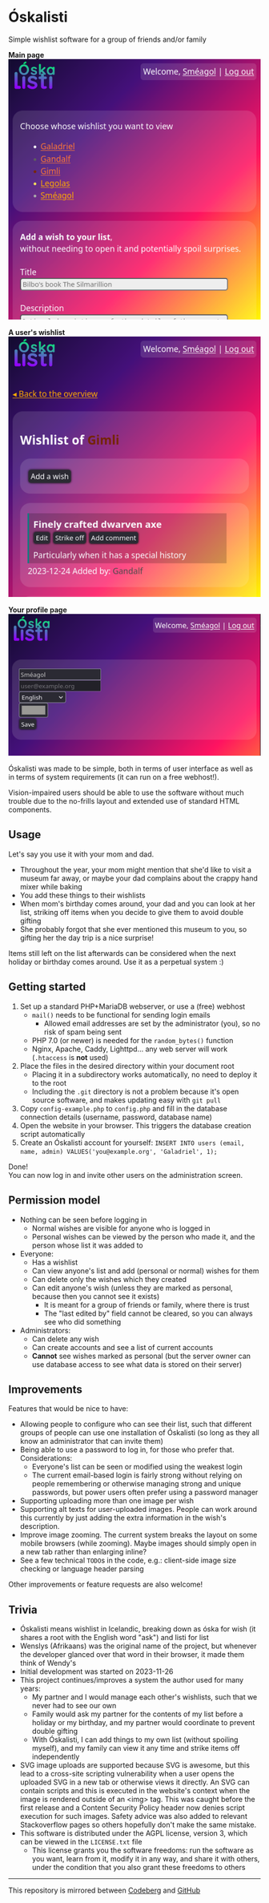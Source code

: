# Óskalisti

Simple wishlist software for a group of friends and/or family

**Main page**  
![Main page showing a list of users' wishlists and an option to add a wish to your own list without having to view your own list, thus avoiding spoilers](README-mainpage.png)

**A user's wishlist**  
![Wishlist page of Gimli, showing he wished for a finely crafted dwarven axe. There are buttons available to edit the wish, strike it off, or adding a comment. It shows that Gandalf added the wish on 2023-12-24](README-wishlist.png)

**Your profile page**  
![The profile page, where you can configure your name, color, and interface language. It also shows the email address used for your account](README-profile.png)

Óskalisti was made to be simple, both in terms of user interface as well as in terms of system requirements (it can run on a free webhost!).

Vision-impaired users should be able to use the software without much trouble due to the no-frills layout and extended use of standard HTML components.


## Usage

Let's say you use it with your mom and dad.

- Throughout the year, your mom might mention that she'd like to visit a museum far away, or maybe your dad complains about the crappy hand mixer while baking
- You add these things to their wishlists
- When mom's birthday comes around, your dad and you can look at her list, striking off items when you decide to give them to avoid double gifting
- She probably forgot that she ever mentioned this museum to you, so gifting her the day trip is a nice surprise!

Items still left on the list afterwards can be considered when the next holiday or birthday comes around. Use it as a perpetual system :)


## Getting started

1. Set up a standard PHP+MariaDB webserver, or use a (free) webhost
   - `mail()` needs to be functional for sending login emails
     - Allowed email addresses are set by the administrator (you), so no risk of spam being sent
   - PHP 7.0 (or newer) is needed for the `random_bytes()` function
   - Nginx, Apache, Caddy, Lighttpd... any web server will work (`.htaccess` is **not** used)
2. Place the files in the desired directory within your document root
   - Placing it in a subdirectory works automatically, no need to deploy it to the root
   - Including the `.git` directory is not a problem because it's open source software, and makes updating easy with `git pull`
3. Copy `config-example.php` to `config.php` and fill in the database connection details (username, password, database name)
4. Open the website in your browser. This triggers the database creation script automatically
5. Create an Óskalisti account for yourself: `INSERT INTO users (email, name, admin) VALUES('you@example.org', 'Galadriel', 1);`

Done!  
You can now log in and invite other users on the administration screen.


## Permission model

- Nothing can be seen before logging in
  - Normal wishes are visible for anyone who is logged in
  - Personal wishes can be viewed by the person who made it, and the person whose list it was added to
- Everyone:
  - Has a wishlist
  - Can view anyone's list and add (personal or normal) wishes for them
  - Can delete only the wishes which they created
  - Can edit anyone's wish (unless they are marked as personal, because then you cannot see it exists)
    - It is meant for a group of friends or family, where there is trust
    - The "last edited by" field cannot be cleared, so you can always see who did something
- Administrators:
  - Can delete any wish
  - Can create accounts and see a list of current accounts
  - **Cannot** see wishes marked as personal (but the server owner can use database access to see what data is stored on their server)


## Improvements

Features that would be nice to have:

- Allowing people to configure who can see their list, such that different groups of people can use one installation of Óskalisti (so long as they all know an administrator that can invite them)
- Being able to use a password to log in, for those who prefer that. Considerations:
  - Everyone's list can be seen or modified using the weakest login
  - The current email-based login is fairly strong without relying on people remembering or otherwise managing strong and unique passwords, but power users often prefer using a password manager
- Supporting uploading more than one image per wish
- Supporting alt texts for user-uploaded images. People can work around this currently by just adding the extra information in the wish's description.
- Improve image zooming. The current system breaks the layout on some mobile browsers (while zooming). Maybe images should simply open in a new tab rather than enlarging inline?
- See a few technical `TODO`s in the code, e.g.: client-side image size checking or language header parsing

Other improvements or feature requests are also welcome!


## Trivia

- Óskalisti means wishlist in Icelandic, breaking down as óska for wish (it shares a root with the English word "ask") and listi for list
- Wenslys (Afrikaans) was the original name of the project, but whenever the developer glanced over that word in their browser, it made them think of Wendy's
- Initial development was started on 2023-11-26
- This project continues/improves a system the author used for many years:
  - My partner and I would manage each other's wishlists, such that we never had to see our own
  - Family would ask my partner for the contents of my list before a holiday or my birthday, and my partner would coordinate to prevent double gifting
  - With Óskalisti, I can add things to my own list (without spoiling myself), and my family can view it any time and strike items off independently
- SVG image uploads are supported because SVG is awesome, but this lead to a cross-site scripting vulnerability when a user opens the uploaded SVG in a new tab or otherwise views it directly.
  An SVG can contain scripts and this is executed in the website's context when the image is rendered outside of an &lt;img&gt; tag. This was caught before the first release and a
  Content Security Policy header now denies script execution for such images. Safety advice was also added to relevant Stackoverflow pages so others hopefully don't make the same mistake.
- This software is distributed under the AGPL license, version 3, which can be viewed in the `LICENSE.txt` file
  - This license grants you the software freedoms: run the software as you want, learn from it, modify it in any way, and share it with others, under the condition that you also grant these freedoms to others

---

This repository is mirrored between [Codeberg](https://codeberg.org/lucg/oskalisti) and [GitHub](https://github.com/lgommans/oskalisti)

